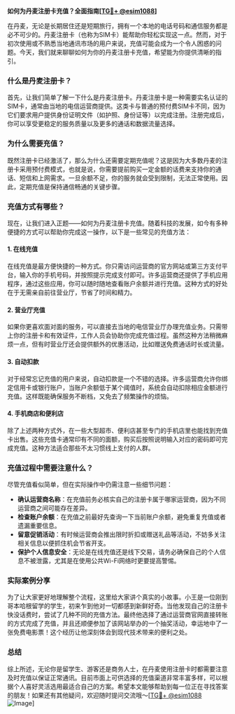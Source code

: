 **如何为丹麦注册卡充值？全面指南[[TG💪+ @esim1088](https://t.me/s/esim1088)]**

在丹麦，无论是长期居住还是短期旅行，拥有一个本地的电话号码和通信服务都是必不可少的。丹麦注册卡（也称为SIM卡）能帮助你轻松实现这一点。然而，对于初次使用或不熟悉当地通讯市场的用户来说，充值可能会成为一个令人困惑的问题。今天，我们就来聊聊如何为你的丹麦注册卡充值，希望能为你提供清晰的指引。

### 什么是丹麦注册卡？

首先，让我们简单了解一下什么是丹麦注册卡。丹麦注册卡是一种需要实名认证的SIM卡，通常由当地的电信运营商提供。这类卡与普通的预付费SIM卡不同，因为它们要求用户提供身份证明文件（如护照、身份证等）以完成注册。注册完成后，你可以享受更稳定的服务质量以及更多的通话和数据流量选择。

### 为什么需要充值？

既然注册卡已经激活了，那么为什么还需要定期充值呢？这是因为大多数丹麦的注册卡采用预付费模式，也就是说，你需要提前购买一定金额的话费来支持你的通话、短信和上网需求。一旦余额不足，你的服务就会受到限制，无法正常使用。因此，定期充值是保持通信畅通的关键步骤。

### 充值方式有哪些？

现在，让我们进入正题——如何为丹麦注册卡充值。随着科技的发展，如今有多种便捷的方式可以帮助你完成这一操作，以下是一些常见的充值方法：

#### 1. 在线充值

在线充值是最方便快捷的一种方式。你只需访问运营商的官方网站或第三方支付平台，输入你的手机号码，并按照提示完成支付即可。许多运营商还提供了手机应用程序，通过这些应用，你可以随时随地查看账户余额并进行充值。这种方式的好处在于无需亲自前往营业厅，节省了时间和精力。

#### 2. 营业厅充值

如果你更喜欢面对面的服务，可以直接去当地的电信营业厅办理充值业务。只需带上你的注册卡和有效证件，工作人员会协助你完成充值过程。虽然这种方法稍微麻烦一点，但有时营业厅还会提供额外的优惠活动，比如赠送免费通话时长或流量。

#### 3. 自动扣款

对于经常忘记充值的用户来说，自动扣款是一个不错的选择。许多运营商允许你绑定信用卡或银行账户，当账户余额低于某个阈值时，系统会自动扣除相应金额进行充值。这样既能确保服务不断档，又免去了频繁操作的烦恼。

#### 4. 手机商店和便利店

除了上述两种方式外，在一些大型超市、便利店甚至专门的手机店里也能找到充值卡出售。这些充值卡通常印有不同的面额，购买后按照说明输入对应的密码即可完成充值。这种方法适合那些不太习惯线上支付的人群。

### 充值过程中需要注意什么？

尽管充值看似简单，但在实际操作中仍需注意一些细节问题：

- **确认运营商名称**：在充值前务必核实自己的注册卡属于哪家运营商，因为不同运营商之间可能存在差异。
- **检查账户余额**：在充值之前最好先查询一下当前账户余额，避免重复充值或者遗漏重要信息。
- **留意促销活动**：有时候运营商会推出限时折扣或赠送礼品等活动，不妨多关注相关信息以便抓住机会节省开支。
- **保护个人信息安全**：无论是在线充值还是线下交易，请务必确保自己的个人信息不被泄露，尤其是在使用公共Wi-Fi网络时更要提高警惕。

### 实际案例分享

为了让大家更好地理解整个流程，这里给大家讲个真实的小故事。小王是一位刚到哥本哈根留学的学生，初来乍到他对一切都感到新鲜好奇。当他发现自己的注册卡快没话费时，尝试了几种不同的充值方法。最终他选择了通过运营商官网直接转账的方式完成了充值，并且还顺便参加了该网站举办的一个抽奖活动，幸运地中了一张免费电影票！这个经历让他深刻体会到现代技术带来的便利之处。

### 总结

综上所述，无论你是留学生、游客还是商务人士，在丹麦使用注册卡时都需要注意及时充值以保证正常通讯。目前市面上可供选择的充值渠道非常丰富多样，可以根据个人喜好灵活选用最适合自己的方案。希望本文能够帮助到每一位正在寻找答案的朋友！如果还有其他疑问，欢迎随时提问交流哦～[[TG💪+ @esim1088](https://t.me/s/esim1088) ![Image](https://i.postimg.cc/4NQfJmqS/Snipaste-2025-05-13-00-14-12.png)]